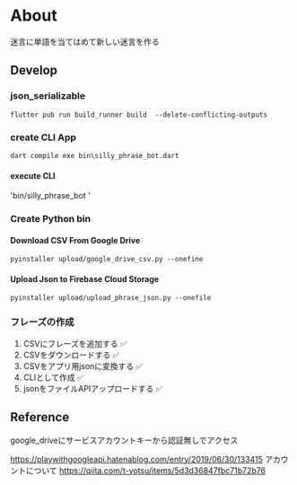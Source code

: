 # About 
 迷言に単語を当てはめて新しい迷言を作る

## Develop

### json_serializable
`flutter pub run build_runner build  --delete-conflicting-outputs`

### create CLI App
`dart compile exe bin\silly_phrase_bot.dart`

#### execute CLI
'bin/silly_phrase_bot '

### Create Python bin

#### Download CSV From Google Drive
`pyinstaller upload/google_drive_csv.py --onefine`

#### Upload Json to Firebase Cloud Storage
`pyinstaller upload/upload_phrase_json.py --onefile`

### フレーズの作成

1. CSVにフレーズを追加する ✅
2. CSVをダウンロードする ✅
2. CSVをアプリ用jsonに変換する ✅
3. CLIとして作成 ✅
4. jsonをファイルAPIアップロードする ✅

## Reference
google_driveにサービスアカウントキーから認証無しでアクセス

https://playwithgoogleapi.hatenablog.com/entry/2019/06/30/133415
アカウントについて
https://qiita.com/t-yotsu/items/5d3d36847fbc71b72b76
